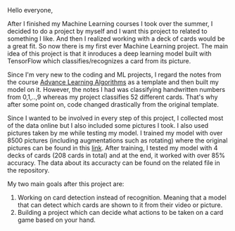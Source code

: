 Hello everyone,

After I finished my Machine Learning courses I took over the summer, I decided to do a project by myself and I want this project to related to something I like. And then I realized
working with a deck of cards would be a great fit. So now there is my first ever Machine Learning project. The main idea of this project is that it inroduces a deep learning model 
built with TensorFlow which classifies/recognizes a card from its picture. 

Since I'm very new to the coding and ML projects, I regard the notes from the course [Advance Learning Algorithms](https://www.coursera.org/learn/advanced-learning-algorithms) as a 
template and then built my model on it. However, the notes I had was classifying handwritten numbers from 0,1,..,9 whereas my project classifies 52 different cards. That's why after 
some point on, code changed drastically from the original template. 

Since I wanted to be involved in every step of this project, I collected most of the data online but I also included some pictures I took. I also used pictures taken by me while 
testing my model. I trained my model with over 8500 pictures (including augmentations such as rotating) where the original pictures can be found in this [link](https://drive.google.com/file/d/10xMGaRIGqsNgeBzlzgHh_A74Z4eKSQd_/view?usp=sharing).
After training, I tested my model with 4 decks of cards (208 cards in total) and at the end, it worked with over 85% accuracy. The data about its accuracty can be found on the 
related file in the repository. 

My two main goals after this project are: 
1. Working on card detection instead of recognition. Meaning that a model that can detect which cards are shown to it from their video or picture.
2. Building a project which can decide what actions to be taken on a card game based on your hand. 
